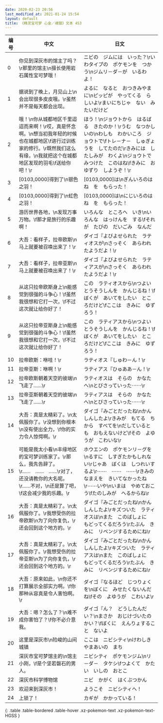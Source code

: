 ```yaml
---
date: 2020-02-23 20:56
last_modified_at: 2021-01-24 15:54
layout: default
title: 《精灵宝可梦 心金／魂银》文本 453
---
```

| 编号 | 中文 | 日文 |
| ---- | ---- | ---- |
| 0 | 你见到深灰市的馆主了吗？\r那里的馆主\n擅长使用岩石属性宝可梦哦！ | ニビの　ジムには　いった？\rいわタイプの　ポケモンを　つかう\nジムリ－ダ－が　いるわよ！ |
| 1 | 据说到了晚上，月见山上\n会出现很多皮皮哦。\r虽然并不是每天都会出现。 | よるに　なると　おつきみやまに\nピッピが　やってくる　らしいよ\rまいにちじゃ　ない　みたいだけど |
| 2 | 哦！\n你从城都地区千里迢迢而来啊！\r哎，真是怀念啊。\n想当初我年轻的时候也在城都地区\f进行过训练家的修行。\r既然我们这么有缘，\n我就把这个在城都地区发现的羽毛\f送给你吧！\r | ほう！\nジョウトから　はるばる　きたのか！\rうむ　なつかしいの\nわしも　わかいころ　ジョウトで\fトレ－ナ－　しゅぎょうを　してたのだ\rきみには　したしみが　わくよ\nジョウトで　みつけた　このはね\fきみに　おゆずり　しようぞ！\r |
| 3 | [0103,0000]得到了\n银色之羽！ | [0103,0000]は\nぎんいろのはね　を　もらった！ |
| 4 | [0103,0000]得到了\n虹色之羽！ | [0103,0000]は\nにじいろのはね　を　もらった！ |
| 5 | 游历世界各地，\n发现万事万物。\f那才是旅行的乐趣啊！ | いろんな　ところへ　いき\nいろんな　はっけんを　する\fそれが　たびの　だいごみ　なんだ |
| 6 | 大吾：看样子，拉帝欧斯\n马上就要被召唤出来了！\r | ダイゴ『よびよせられた　ラティオスが\nさっそく　あらわれたようだよ！\r |
| 7 | 大吾：看样子，拉帝亚斯\n马上就要被召唤出来了！\r | ダイゴ『よびよせられた　ラティアスが\nさっそく　あらわれたようだよ！\r |
| 8 | 从这只拉帝欧斯身上\n能感觉到很强的斗争心！\f虽然我很想和它打一次，\f不过这次就让给你好了！ | この　ラティオスから\nつよい　とうそうしんを　かんじるね！\fぼくが　あいてをしたい　ところだけど\fここは　きみに　ゆずろう！ |
| 9 | 从这只拉帝亚斯身上\n能感觉到很强的斗争心！\f虽然我很想和它打一次，\f不过这次就让给你好了！ | この　ラティアスから\nつよい　とうそうしんを　かんじるね！\fぼくが　あいてをしたい　ところだけど\fここは　きみに　ゆずろう！ |
| 10 | 拉帝欧斯：咻哇！\r | ラティオス『しゅわ－ん！\r |
| 11 | 拉帝亚斯：咻啊！\r | ラティアス『ひゅああ－ん！\r |
| 12 | 拉帝欧斯朝着天空的彼端\n飞走了……\r | ラティオスは　そらの　かなたへ\nとびさっていった⋯⋯\r |
| 13 | 拉帝亚斯朝着天空的彼端\n飞走了……\r | ラティアスは　そらの　かなたへ\nとびさっていった⋯⋯\r |
| 14 | 大吾：真是太精彩了。\n太佩服你了。\r没想到你根本\n没有使出全力，\f你的实力令人惊愕啊。\r | ダイゴ『みごとだったね\nかんしんしたよ\rきみが　もてる　ちから　すべてを\nだしているとも　おもえないけど\fその　よゆうが　こわいな\r |
| 15 | 可能是我太小看\n丰缘地区的宝可梦训练家了。\r那么，我先告辞了。\r……　……　……\r对了，还没请教你的大名呢。\r……不对，\n还是算了吧，\f这会减少我的乐趣。\r | ホウエンの　ポケモンリ－グを\nるすに　しすぎたかもしれない\rじゃあ　ぼくは　しつれいするよ\r⋯⋯　⋯⋯　⋯⋯\rきみの　なまえを　きいてなかったね\r⋯⋯いや\nいまは　やめておこう\fたのしみが　へるからね\r |
| 16 | 大吾：真是太精彩了。\n太佩服你了。\r我想受伤的拉帝欧斯\n为了向你复仇，\r还会回到这个地方的。\r | ダイゴ『みごとだったね\nかんしんしたよ\rキズついた　ラティオスは\nまた　このばしょに　もどってくるだろう\rたぶん　きみに　リベンジするためにね\r |
| 17 | 大吾：真是太精彩了。\n太佩服你了。\r我想受伤的拉帝亚斯\n为了向你复仇，\r还会回到这个地方的。\r | ダイゴ『みごとだったね\nかんしんしたよ\rキズついた　ラティアスは\nまた　このばしょに　もどってくるだろう\rたぶん　きみに　リベンジするためにね\r |
| 18 | 大吾：原来如此，\n你还不打算展示全部实力啊。\f你那种从容真是令人害怕啊。\r | ダイゴ『なるほど　じつりょくを\nぼくに　みせたくないんだね\fその　よゆうが　こわいよ\r |
| 19 | 大吾：嗯？怎么了？\n难不成你害怕了？\f你不必介意我。 | ダイゴ『ん？　どうしたんだい？\nまさか　おじけづいたのかい？\fぼくに　えんりょすること　ないよ |
| 20 | 这里是深灰市\n险峻的山间城镇 | ここは　ニビシティ\nけわしき　やまあいの　まち |
| 21 | 深灰市宝可梦馆主的\n馆主小刚，\f是个坚若磐石的男人。 | ニビシティ　ポケモンジム\nリ－ダ－　タケシ\fつよくて　かたい　いしの　おとこ |
| 22 | 深灰市科学博物馆 | ニビ　かがく　はくぶつかん |
| 23 | 欢迎来到深灰市！ | ようこそ　ニビシティへ！ |
| 24 | 上锁了！ | カギが　かかっている！ |
{: .table .table-bordered .table-hover .xz-pokemon-text .xz-pokemon-text-HGSS }